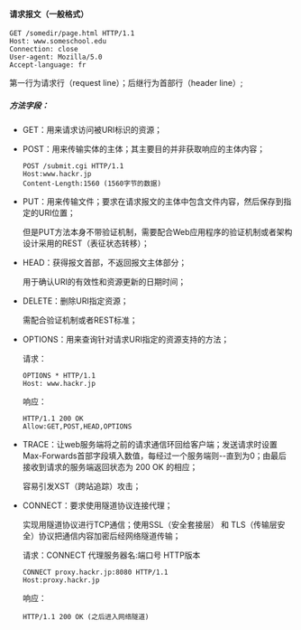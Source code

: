 #### 请求报文（一般格式）

```
GET /somedir/page.html HTTP/1.1
Host: www.someschool.edu
Connection: close
User-agent: Mozilla/5.0
Accept-language: fr
```

第一行为请求行（request line）；后继行为首部行（header line）;

##### 方法字段：

- GET：用来请求访问被URI标识的资源；

- POST：用来传输实体的主体；其主要目的并非获取响应的主体内容；

    ```
    POST /submit.cgi HTTP/1.1
    Host:www.hackr.jp
    Content-Length:1560 (1560字节的数据)
    ```

    

- PUT：用来传输文件；要求在请求报文的主体中包含文件内容，然后保存到指定的URI位置；

    但是PUT方法本身不带验证机制，需要配合Web应用程序的验证机制或者架构设计采用的REST（表征状态转移）；

- HEAD：获得报文首部，不返回报文主体部分；

    用于确认URI的有效性和资源更新的日期时间；

- DELETE：删除URI指定资源；

    需配合验证机制或者REST标准；

- OPTIONS：用来查询针对请求URI指定的资源支持的方法；

    请求：

    ```
    OPTIONS * HTTP/1.1
    Host: www.hackr.jp
    ```

    响应：

    ```
    HTTP/1.1 200 OK
    Allow:GET,POST,HEAD,OPTIONS
    ```

- TRACE：让web服务端将之前的请求通信环回给客户端；发送请求时设置Max-Forwards首部字段填入数值，每经过一个服务端则--直到为0；由最后接收到请求的服务端返回状态为 200 OK 的相应；

    容易引发XST（跨站追踪）攻击；

- CONNECT：要求使用隧道协议连接代理；

    实现用隧道协议进行TCP通信；使用SSL（安全套接层） 和 TLS（传输层安全）协议把通信内容加密后经网络隧道传输；

    请求：CONNECT 代理服务器名:端口号 HTTP版本

    ```
    CONNECT proxy.hackr.jp:8080 HTTP/1.1
    Host:proxy.hackr.jp
    ```

    响应：

    ```
    HTTP/1.1 200 OK (之后进入网络隧道)
    ```

